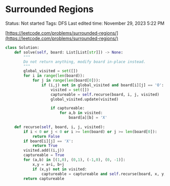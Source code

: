 # Surrounded Regions

Status: Not started
Tags: DFS
Last edited time: November 29, 2023 5:22 PM

[https://leetcode.com/problems/surrounded-regions/](https://leetcode.com/problems/surrounded-regions/)

```python
class Solution:
    def solve(self, board: List[List[str]]) -> None:
        """
        Do not return anything, modify board in-place instead.
        """
        global_visited = set([])
        for i in range(len(board)):
            for j in range(len(board[0])):
                if (i,j) not in global_visited and board[i][j] == 'O':
                    visited = set([])
                    captureable = self.recurse(board, i, j, visited)
                    global_visited.update(visited)

                    if captureable:
                        for a,b in visited:
                            board[a][b] = 'X'
    
    def recurse(self, board, i, j, visited):
        if i < 0 or j < 0 or i >= len(board) or j >= len(board[0]):
            return False
        if board[i][j] == 'X':
            return True
        visited.add((i,j))
        captureable = True
        for (a,b) in [(1,0), (0,1), (-1,0), (0, -1)]:
            x,y = a+i, b+j
            if (x,y) not in visited:
                captureable = captureable and self.recurse(board, x, y, visited)
        return captureable
```